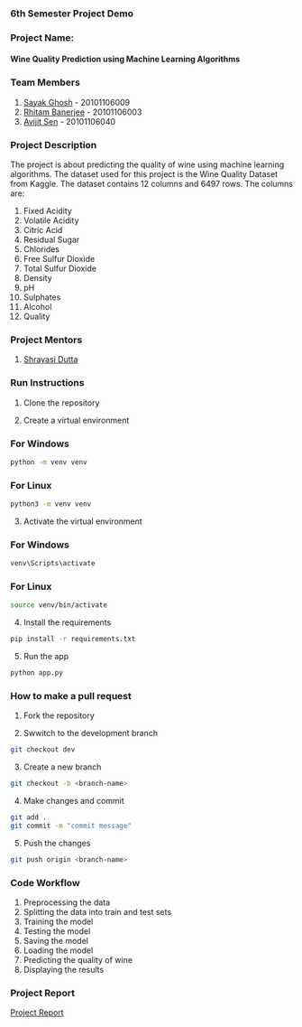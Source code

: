 ### 6th Semester Project Demo

### Project Name:
#### Wine Quality Prediction using Machine Learning Algorithms
### Team Members
1. [Sayak Ghosh]() - 20101106009
2. [Rhitam Banerjee]() - 20101106003
3. [Avijit Sen]() - 20101106040


### Project Description

The project is about predicting the quality of wine using machine learning algorithms. The dataset used for this project is the Wine Quality Dataset from Kaggle. The dataset contains 12 columns and 6497 rows. The columns are:
1. Fixed Acidity
2. Volatile Acidity
3. Citric Acid
4. Residual Sugar
5. Chlorides
6. Free Sulfur Dioxide
7. Total Sulfur Dioxide
8. Density
9. pH
10. Sulphates
11. Alcohol
12. Quality


### Project Mentors
1. [Shrayasi Dutta]()


### Run Instructions

1. Clone the repository

2. Create a virtual environment 
### For Windows
```bash
python -m venv venv
```
### For Linux
```bash
python3 -m venv venv
```
3. Activate the virtual environment
### For Windows
```bash
venv\Scripts\activate
```
### For Linux
```bash
source venv/bin/activate
```
4. Install the requirements
```bash
pip install -r requirements.txt
```
5. Run the app
```bash
python app.py
```

### How to make a pull request

1. Fork the repository

2. Swwitch to the development branch
```bash
git checkout dev
```
3. Create a new branch
```bash
git checkout -b <branch-name>
```
4. Make changes and commit
```bash
git add .
git commit -m "commit message"
```
5. Push the changes
```bash
git push origin <branch-name>
```

### Code Workflow

1. Preprocessing the data
2. Splitting the data into train and test sets
3. Training the model
4. Testing the model
5. Saving the model
6. Loading the model
7. Predicting the quality of wine
8. Displaying the results


### Project Report
[Project Report]( ./projectreport.md)



